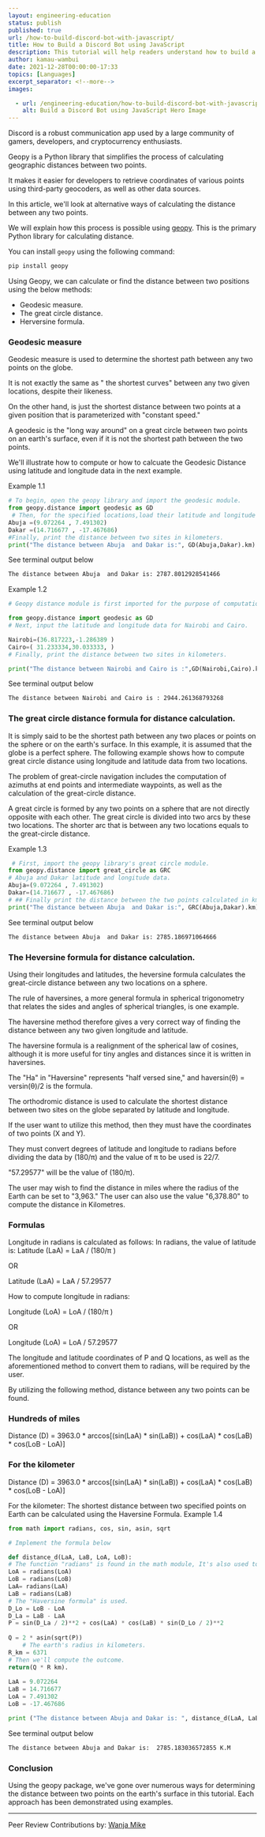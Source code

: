 ```yaml
---
layout: engineering-education
status: publish
published: true
url: /how-to-build-discord-bot-with-javascript/
title: How to Build a Discord Bot using JavaScript
description: This tutorial will help readers understand how to build a Discord bot using JavaScript. The bot will be able to answer certain messages automatically.
author: kamau-wambui
date: 2021-12-28T00:00:00-17:33
topics: [Languages]
excerpt_separator: <!--more-->
images:

  - url: /engineering-education/how-to-build-discord-bot-with-javascript/hero.png
    alt: Build a Discord Bot using JavaScript Hero Image
---
```

Discord is a robust communication app used by a large community of gamers, developers, and cryptocurrency enthusiasts. 
<!--more-->




Geopy is a Python library that simplifies the process of calculating geographic distances between two points. 

It makes it easier for developers to retrieve coordinates of various points using third-party geocoders, as well as other data sources.

In this article, we'll look at alternative ways of calculating the distance between any two points. 

We will explain how this process is possible using [geopy](https://geopy.readthedocs.io/en/stable/). This is the primary Python library for calculating distance.

You can install `geopy` using the following command:

```Python
pip install geopy
```

Using Geopy, we can calculate or find the distance between two positions using the below methods:

- Geodesic measure.
- The great circle distance.
- Herversine formula.

### Geodesic measure
Geodesic measure is used to determine the shortest path between any two points on the globe.

It is not exactly the same as " the shortest curves" between any two given locations, despite their likeness. 

On the other hand, is just the shortest distance between two points at a given position that is parameterized with "constant speed." 

A geodesic is the "long way around" on a great circle between two points on an earth's surface, even if it is not the shortest path between the two points.

We'll illustrate how to compute or how to calcuate the Geodesic Distance using latitude and longitude data in the next example.

Example 1.1
```python
# To begin, open the geopy library and import the geodesic module. 
from geopy.distance import geodesic as GD
 # Then, for the specified locations,load their latitude and longitude data.
Abuja =(9.072264 , 7.491302)
Dakar =(14.716677 , -17.467686)
#Finally, print the distance between two sites in kilometers.
print("The distance between Abuja  and Dakar is:", GD(Abuja,Dakar).km)

```
See terminal output below
```bash
The distance between Abuja  and Dakar is: 2787.8012928541466
```
Example 1.2
```python
# Geopy distance module is first imported for the purpose of computations.

from geopy.distance import geodesic as GD
# Next, input the latitude and longitude data for Nairobi and Cairo.  

Nairobi=(36.817223,-1.286389 )
Cairo=( 31.233334,30.033333, )
# Finally, print the distance between two sites in kilometers. 

print("The distance between Nairobi and Cairo is :",GD(Nairobi,Cairo).km)
```
See terminal output below
```bash
The distance between Nairobi and Cairo is : 2944.261368793268
```

### The great circle distance formula for distance calculation.
It is simply said to be the shortest path between any two places or points on the sphere or on the earth's surface. In this example, it is assumed that the globe is a perfect sphere. The following example shows how to compute great circle distance using longitude and latitude data from two locations.

The problem of great-circle navigation includes the computation of azimuths at end points and intermediate waypoints, as well as the calculation of the great-circle distance.

A great circle is formed by any two points on a sphere that are not directly opposite with each other. The great circle is divided into two arcs by these two locations. The shorter arc that is between any two locations equals to the great-circle distance.

Example 1.3
```python
 # First, import the geopy library's great circle module.
from geopy.distance import great_circle as GRC
# Abuja and Dakar latitude and longitude data.
Abuja=(9.072264 , 7.491302)
Dakar=(14.716677 , -17.467686)
# ## Finally print the distance between the two points calculated in km
print("The distance between Abuja  and Dakar is:", GRC(Abuja,Dakar).km) 
```

See terminal output below

```bash
The distance between Abuja  and Dakar is: 2785.186971064666
```
### The Heversine formula for distance calculation.

Using their longitudes and latitudes, the heversine formula calculates the great-circle distance between any two locations on a sphere.

The rule of haversines, a more general formula in spherical trigonometry that relates the sides and angles of spherical triangles, is one example.

The haversine method therefore gives a very correct way of finding the distance between any two given longitude and latitude.

The haversine formula is a  realignment of the spherical law of cosines, although it is more useful for tiny angles and distances since it is written in haversines. 

The "Ha" in "Haversine" represents "half versed sine," and haversin(θ) = versin(θ)/2 is the formula.


The orthodromic distance is used to calculate the shortest distance between two sites on the globe separated by latitude and longitude.

If the user want to utilize this method, then they must have the coordinates of two points (X and Y).

They must convert degrees of latitude and longitude to radians before dividing the data by (180/π) and the value of π to be used is 22/7.

"57.29577" will be the value of (180/π). 

The user may wish to find the distance in miles where the radius of the Earth can be set to "3,963." The user can also use the value "6,378.80" to compute the distance in Kilometres.
### Formulas
Longitude in radians is calculated as follows:
In radians, the value of latitude is:
 Latitude (LaA) = LaA / (180/π )

  OR
  
Latitude (LaA) = LaA / 57.29577

How to compute longitude in radians:

Longitude (LoA) = LoA / (180/π )

 OR

Longitude (LoA) = LoA / 57.29577 

The longitude and latitude coordinates of P and Q locations, as well as the aforementioned method to convert them to radians, will be required by the user.

By utilizing the following method, distance between any two points can be found.
### Hundreds of miles

Distance (D) = 3963.0 * arccos[(sin(LaA) * sin(LaB)) + cos(LaA) * cos(LaB) * cos(LoB - LoA)]  

### For the kilometer

Distance (D) = 3963.0 * arccos[(sin(LaA) * sin(LaB)) + cos(LaA) * cos(LaB) * cos(LoB - LoA)]  

For the kilometer: The shortest distance between two specified points on Earth can be calculated using the Haversine Formula.
Example 1.4
```python
from math import radians, cos, sin, asin, sqrt

# Implement the formula below

def distance_d(LaA, LaB, LoA, LoB):
# The function "radians" is found in the math module, It's also used to convert radians to degrees.  
LoA = radians(LoA)  
LoB = radians(LoB)  
LaA= radians(LaA)  
LaB = radians(LaB) 
# The "Haversine formula" is used.
D_Lo = LoB - LoA 
D_La = LaB - LaA 
P = sin(D_La / 2)**2 + cos(LaA) * cos(LaB) * sin(D_Lo / 2)**2  
   
Q = 2 * asin(sqrt(P))   
    # The earth's radius in kilometers.
R_km = 6371  
# Then we'll compute the outcome.
return(Q * R km).
 
LaA = 9.072264
LaB = 14.716677
LoA = 7.491302
LoB = -17.467686

print ("The distance between Abuja and Dakar is: ", distance_d(LaA, LaB, LoA, LoB), "K.M")  
```
See terminal output below
```bash
The distance between Abuja and Dakar is:  2785.183036572855 K.M
```
### Conclusion
Using the geopy package, we've gone over numerous ways for determining the distance between two points on the earth's surface in this tutorial. Each approach has been demonstrated using examples.
    
---
Peer Review Contributions by: [Wanja Mike](/engineering-education/authors/michael-barasa/)
